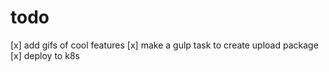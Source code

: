 # todo
[x] add gifs of cool features
[x] make a gulp task to create upload package
[x] deploy to k8s